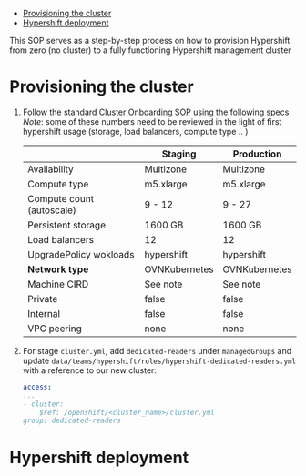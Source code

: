 <!-- TOC -->

- [Provisioning the cluster](#provisioning-the-cluster)
- [Hypershift deployment](#hypershift-deployment)

<!-- /TOC -->

This SOP serves as a step-by-step process on how to provision Hypershift from zero (no cluster) to a fully functioning Hypershift management cluster


# Provisioning the cluster

1. Follow the standard [Cluster Onboarding SOP](app-interface-onboard-cluster.md) using the following specs
   *Note*: some of these numbers need to be reviewed in the light of first hypershift usage (storage, load balancers, compute type .. )

    |                            | Staging       | Production    |
    |----------------------------|---------------|---------------|
    | Availability               | Multizone     | Multizone     |
    | Compute type               | m5.xlarge     | m5.xlarge     |
    | Compute count (autoscale)  | 9 - 12        | 9 - 27        |
    | Persistent storage         | 1600 GB       | 1600 GB       |
    | Load balancers             | 12            | 12            |
    | UpgradePolicy wokloads     | hypershift    | hypershift    |
    | **Network type**           | OVNKubernetes | OVNKubernetes |
    | Machine CIRD               | See note      | See note      |
    | Private                    | false         | false         |
    | Internal                   | false         | false         |
    | VPC peering                | none          | none          |

1. For stage `cluster.yml`, add `dedicated-readers` under `managedGroups` and update `data/teams/hypershift/roles/hypershift-dedicated-readers.yml` with a reference to our new cluster:
    ```yaml
    access:
    ...
    - cluster:
        $ref: /openshift/<cluster_name>/cluster.yml
    group: dedicated-readers
     ```


# Hypershift deployment
